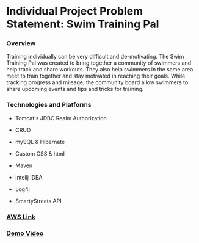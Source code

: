 # Individual Project Problem Statement: Swim Training Pal

### Overview

Training individually can be very difficult and de-motivating. The Swim Training Pal was created to bring together a community of swimmers and help track and share workouts. They also help swimmers in the same area meet to train together and stay motivated in reaching their goals. While tracking progress and mileage, the community board allow swimmers to share upcoming events and tips and tricks for training.

### Technologies and Platforms

* Tomcat's JDBC Realm Authorization

* CRUD

* mySQL & Hibernate

* Custom CSS & html

* Maven

* intelij IDEA

* Log4j

* SmartyStreets API

### [AWS Link](http://18.221.158.65:8080/SwimTrainingPal/)

### [Demo Video](Demo-video.mp4)
